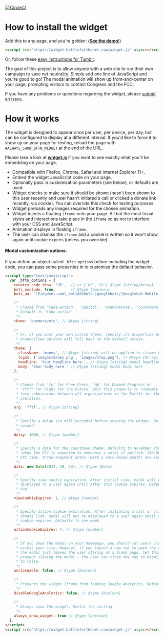 [![CircleCI](https://circleci.com/gh/fightforthefuture/battleforthenet-widget/tree/master.svg?style=svg)](https://circleci.com/gh/fightforthefuture/battleforthenet-widget/tree/master)

# How to install the widget

Add this to any page, and you're golden: ([**See the demo!**](https://widget.battleforthenet.com/demos/modal.html))

```html
<script src="https://widget.battleforthenet.com/widget.js" async></script>
```

Or, follow these [easy instructions for Tumblr](http://tumblr.fightforthefuture.org/post/162878793988/how-to-stand-up-for-netneutrality-on-tumblr).

The goal of this project is to allow anyone with a web site to run their own campaign to save net neutrality. Simply add one line of JavaScript and you're good to go! The modal animation will show up front-and-center on your page, prompting
visitors to contact Congress and the FCC.

If you have any problems or questions regarding the widget, please [submit an issue](https://github.com/fightforthefuture/battleforthenet-widget/issues).


# How it works

The widget is designed to appear once per user, per device, per day, but can be configured to display at a different interval. If you'd like to force it to show up on your page for testing, reload the page with `#ALWAYS_SHOW_BFTN_WIDGET` at the end of the URL.

Please take a look at [**widget.js**](https://github.com/fightforthefuture/battleforthenet-widget/blob/master/widget.js) if you want to see exactly what you'll
be embedding on your page.

* Compatible with Firefox, Chrome, Safari and Internet Explorer 11+.
* Embed the widget JavaScript code on your page.
* Optionally pass in customization parameters (see below), or defaults are used.
* Widget checks to make sure it should be shown (hasn't been shown to this user recently and user hasn't initiated a call or clicked a donate link recently, via cookie). You can override this check for testing purposes.
* Widget preloads any images required for the chosen animation.
* Widget injects a floating `iframe` onto your page. All but the most trivial styles and interactions take place in the `iframe` so as not to interfere with your CSS and JavaScript.
* Animation displays in floating `iframe`.
* The user can dismiss the `iframe` and a cookie is written so it won't show again until cookie expires (unless you override).


#### Modal customization options:

If you define an object called `_bftn_options` before including the widget code,
you can pass some properties in to customize the default behavior.

```html
<script type="text/javascript">
  var _bftn_options = {
    country_code_show: 'US',  // or ['US','CU'] @type {string/Array}
    bots_exclude: true,       // @type {boolean}
    bots_ua: "(Pingdom\.com\_bot|AdsBot\-|googlebot\/|Googlebot-Mobile|Googlebot-Image|Google favicon|Mediapartners-Google|bingbot|slurp|java|wget|curl|Commons-HttpClient|Python-urllib|libwww|httpunit|nutch|phpcrawl|msnbot|jyxobot|FAST-WebCrawler|FAST Enterprise Crawler|biglotron|teoma|convera|seekbot|gigablast|exabot|ngbot|ia_archiver|GingerCrawler|webmon |httrack|webcrawler|grub.org|UsineNouvelleCrawler|antibot|netresearchserver|speedy|fluffy|bibnum.bnf|findlink|msrbot|panscient|yacybot|AISearchBot|IOI|ips-agent|tagoobot|MJ12bot|dotbot|woriobot|yanga|buzzbot|mlbot|yandexbot|purebot|Linguee Bot|Voyager|CyberPatrol|voilabot|baiduspider|citeseerxbot|spbot|twengabot|postrank|turnitinbot|scribdbot|page2rss|sitebot|linkdex|Adidxbot|blekkobot|ezooms|dotbot|Mail.RU_Bot|discobot|heritrix|findthatfile|europarchive.org|NerdByNature.Bot|sistrix crawler|ahrefsbot|Aboundex|domaincrawler|wbsearchbot|summify|ccbot|edisterbot|seznambot|ec2linkfinder|gslfbot|aihitbot|intelium_bot|facebookexternalhit|yeti|RetrevoPageAnalyzer|lb-spider|sogou|lssbot|careerbot|wotbox|wocbot|ichiro|DuckDuckBot|lssrocketcrawler|drupact|webcompanycrawler|acoonbot|openindexspider|gnam gnam spider|web-archive-net.com.bot|backlinkcrawler|coccoc|integromedb|content crawler spider|toplistbot|seokicks-robot|it2media-domain-crawler|ip-web-crawler.com|siteexplorer.info|elisabot|proximic|changedetection|blexbot|arabot|WeSEE:Search|niki-bot|CrystalSemanticsBot|rogerbot|360Spider|psbot|InterfaxScanBot|Lipperhey SEO Service|CC Metadata Scaper|g00g1e.net|GrapeshotCrawler|urlappendbot|brainobot|fr-crawler|binlar|SimpleCrawler|Livelapbot|Twitterbot|cXensebot|smtbot|bnf.fr_bot|A6-Indexer|ADmantX|Facebot|Twitterbot|OrangeBot|memorybot|AdvBot|MegaIndex|SemanticScholarBot|ltx71|nerdybot|xovibot|BUbiNG|Qwantify|archive.org_bot|Applebot|TweetmemeBot|crawler4j|findxbot|SemrushBot|yoozBot|lipperhey|y!j-asr|Domain Re-Animator Bot|AddThis)",  // @type {string}, defaults to these values if `bots_ua` omitted

    /*
     * Choose from 'take-action', 'capitol', 'onemorevote', 'countdown', 'glitch', 'money', 'stop', 'slow', 'without'.
     * Default is 'take-action'.
     */
    theme: 'onemorevote', // @type {string}
    
    /*
     * Or, if you want your own custom theme, specify its properties here.
     * Unspecified options will fall back to the default values.
     */
    theme: {
      className: 'money', // @type {string} will be applied to iframe body tag
      logos: ['images/money.png', 'images/stop.png'], // @type {Array} img src values
      headline: 'Your headline here.', // @type {string} modal headline text
      body: 'Your body here.' // @type {string} modal body text
    },
    
    /*
     * Choose from 'fp' for Free Press, 'dp' for Demand Progress or
     * 'fftf' for Fight for the Future. Omit this property to randomly split
     * form submissions between all organizations in the Battle for the Net 
     * coalition.
     */
    org: 'fftf', // @type {string}
    
    /*
     * Specify a delay (in milliseconds) before showing the widget. Defaults to one 
     * second.
     */
    delay: 1000, // @type {number}
    
    /*
     * Specify a date for the countdown theme. Defaults to November 23rd, 2017
     * (when the FCC is expected to announce a vote) if omitted. ISO-8601 dates are
     * UTC time, three-argument dates (with a zero-based month) are local time.
     */
    date: new Date(2017, 10, 23), // @type {Date}

    /*
     * Specify view cookie expiration. After initial view, modal will not be
     * displayed to a user again until after this cookie expires. Defaults to one
     * day.
     */
    viewCookieExpires: 1, // @type {number}

    /*
     * Specify action cookie expiration. After initiating a call or clicking a
     * donate link, modal will not be displayed to a user again until after this
     * cookie expires. Defaults to one week.
     */
    actionCookieExpires: 7, // @type {number}
    
    /*
     * If you show the modal on your homepage, you should let users close it to
     * access your site. However, if you launch a new tab to open the modal, closing
     * the modal just leaves the user staring at a blank page. Set this to true to
     * prevent closing the modal - the user can close the tab to dismiss it. Defaults
     * to false.
     */
    uncloseable: false, // @type {boolean}

    /*
     * Prevents the widget iframe from loading Google Analytics. Defaults to false.
     */
    disableGoogleAnalytics: false, // @type {boolean}
    
    /*
     * Always show the widget. Useful for testing.
     */
    always_show_widget: true // @type {boolean}
  };
</script>
<script src="https://widget.battleforthenet.com/widget.js" async></script>
```

